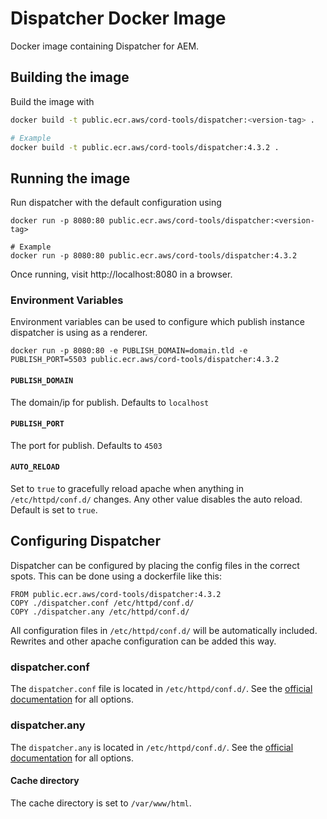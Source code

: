 # Dispatcher Docker Image

Docker image containing Dispatcher for AEM.

## Building the image

Build the image with

```bash
docker build -t public.ecr.aws/cord-tools/dispatcher:<version-tag> .

# Example
docker build -t public.ecr.aws/cord-tools/dispatcher:4.3.2 .
```

## Running the image

Run dispatcher with the default configuration using

```
docker run -p 8080:80 public.ecr.aws/cord-tools/dispatcher:<version-tag>

# Example
docker run -p 8080:80 public.ecr.aws/cord-tools/dispatcher:4.3.2
```

Once running, visit http://localhost:8080 in a browser.

### Environment Variables

Environment variables can be used to configure which publish instance dispatcher
is using as a renderer.

```
docker run -p 8080:80 -e PUBLISH_DOMAIN=domain.tld -e PUBLISH_PORT=5503 public.ecr.aws/cord-tools/dispatcher:4.3.2
```

#### `PUBLISH_DOMAIN`

The domain/ip for publish. Defaults to `localhost`

#### `PUBLISH_PORT`

The port for publish. Defaults to `4503`

#### `AUTO_RELOAD`

Set to `true` to gracefully reload apache when anything in `/etc/httpd/conf.d/`
changes. Any other value disables the auto reload. Default is set to `true`.

## Configuring Dispatcher

Dispatcher can be configured by placing the config files in the correct spots.
This can be done using a dockerfile like this:

```
FROM public.ecr.aws/cord-tools/dispatcher:4.3.2
COPY ./dispatcher.conf /etc/httpd/conf.d/
COPY ./dispatcher.any /etc/httpd/conf.d/
```

All configuration files in `/etc/httpd/conf.d/` will be automatically
included. Rewrites and other apache configuration can be added this way.

### dispatcher.conf

The `dispatcher.conf` file is located in `/etc/httpd/conf.d/`. See the
[official documentation](https://docs.adobe.com/content/help/en/experience-manager-dispatcher/using/getting-started/dispatcher-install.html#apache-web-server-configure-apache-web-server-for-dispatcher) for all options.

### dispatcher.any

The `dispatcher.any` is located in `/etc/httpd/conf.d/`. See the
[official documentation](https://docs.adobe.com/content/help/en/experience-manager-dispatcher/using/configuring/dispatcher-configuration.html) for all options.

#### Cache directory

The cache directory is set to `/var/www/html`.
